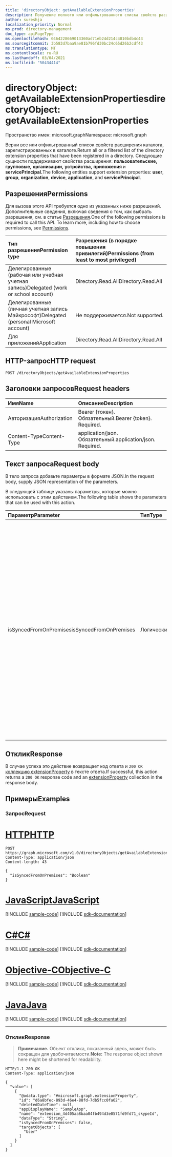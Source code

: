 ```yaml
---
title: 'directoryObject: getAvailableExtensionProperties'
description: Получение полного или отфильтрованного списка свойств расширения каталога, которые зарегистрированы в каталоге.
author: sureshja
localization_priority: Normal
ms.prod: directory-management
doc_type: apiPageType
ms.openlocfilehash: 0464228669013360ad71eb24d214c4810bdb4c43
ms.sourcegitcommit: 3b583d7baa9ae81b796fd30bc24c65d26b2cdf43
ms.translationtype: MT
ms.contentlocale: ru-RU
ms.lasthandoff: 03/04/2021
ms.locfileid: "50434414"
---
```

# <a name="directoryobject-getavailableextensionproperties"></a><span data-ttu-id="aa429-103">directoryObject: getAvailableExtensionProperties</span><span class="sxs-lookup"><span data-stu-id="aa429-103">directoryObject: getAvailableExtensionProperties</span></span>
<span data-ttu-id="aa429-104">Пространство имен: microsoft.graph</span><span class="sxs-lookup"><span data-stu-id="aa429-104">Namespace: microsoft.graph</span></span>

<span data-ttu-id="aa429-105">Верни все или отфильтрованный список свойств расширения каталога, зарегистрированных в каталоге.</span><span class="sxs-lookup"><span data-stu-id="aa429-105">Return all or a filtered list of the directory extension properties that have been registered in a directory.</span></span> <span data-ttu-id="aa429-106">Следующие сущности поддерживают свойства расширения: **пользовательские,** **групповые,** **организации,** **устройства,** **приложения** и **servicePrincipal.**</span><span class="sxs-lookup"><span data-stu-id="aa429-106">The following entities support extension properties: **user**, **group**, **organization**, **device**, **application**, and **servicePrincipal**.</span></span>

## <a name="permissions"></a><span data-ttu-id="aa429-107">Разрешения</span><span class="sxs-lookup"><span data-stu-id="aa429-107">Permissions</span></span>
<span data-ttu-id="aa429-p102">Для вызова этого API требуется одно из указанных ниже разрешений. Дополнительные сведения, включая сведения о том, как выбрать разрешения, см. в статье [Разрешения](/graph/permissions-reference).</span><span class="sxs-lookup"><span data-stu-id="aa429-p102">One of the following permissions is required to call this API. To learn more, including how to choose permissions, see [Permissions](/graph/permissions-reference).</span></span>

|<span data-ttu-id="aa429-110">Тип разрешения</span><span class="sxs-lookup"><span data-stu-id="aa429-110">Permission type</span></span>|<span data-ttu-id="aa429-111">Разрешения (в порядке повышения привилегий)</span><span class="sxs-lookup"><span data-stu-id="aa429-111">Permissions (from least to most privileged)</span></span>|
|:---|:---|
|<span data-ttu-id="aa429-112">Делегированные (рабочая или учебная учетная запись)</span><span class="sxs-lookup"><span data-stu-id="aa429-112">Delegated (work or school account)</span></span>| <span data-ttu-id="aa429-113">Directory.Read.All</span><span class="sxs-lookup"><span data-stu-id="aa429-113">Directory.Read.All</span></span> |
|<span data-ttu-id="aa429-114">Делегированные (личная учетная запись Майкрософт)</span><span class="sxs-lookup"><span data-stu-id="aa429-114">Delegated (personal Microsoft account)</span></span>| <span data-ttu-id="aa429-115">Не поддерживается.</span><span class="sxs-lookup"><span data-stu-id="aa429-115">Not supported.</span></span> |
|<span data-ttu-id="aa429-116">Для приложений</span><span class="sxs-lookup"><span data-stu-id="aa429-116">Application</span></span>| <span data-ttu-id="aa429-117">Directory.Read.All</span><span class="sxs-lookup"><span data-stu-id="aa429-117">Directory.Read.All</span></span> |

## <a name="http-request"></a><span data-ttu-id="aa429-118">HTTP-запрос</span><span class="sxs-lookup"><span data-stu-id="aa429-118">HTTP request</span></span>

<!-- {
  "blockType": "ignored"
}
-->
``` http
POST /directoryObjects/getAvailableExtensionProperties
```

## <a name="request-headers"></a><span data-ttu-id="aa429-119">Заголовки запросов</span><span class="sxs-lookup"><span data-stu-id="aa429-119">Request headers</span></span>
|<span data-ttu-id="aa429-120">Имя</span><span class="sxs-lookup"><span data-stu-id="aa429-120">Name</span></span>|<span data-ttu-id="aa429-121">Описание</span><span class="sxs-lookup"><span data-stu-id="aa429-121">Description</span></span>|
|:---|:---|
|<span data-ttu-id="aa429-122">Авторизация</span><span class="sxs-lookup"><span data-stu-id="aa429-122">Authorization</span></span>|<span data-ttu-id="aa429-p103">Bearer {токен}. Обязательный.</span><span class="sxs-lookup"><span data-stu-id="aa429-p103">Bearer {token}. Required.</span></span>|
|<span data-ttu-id="aa429-125">Content-Type</span><span class="sxs-lookup"><span data-stu-id="aa429-125">Content-Type</span></span>|<span data-ttu-id="aa429-p104">application/json. Обязательный.</span><span class="sxs-lookup"><span data-stu-id="aa429-p104">application/json. Required.</span></span>|

## <a name="request-body"></a><span data-ttu-id="aa429-128">Текст запроса</span><span class="sxs-lookup"><span data-stu-id="aa429-128">Request body</span></span>
<span data-ttu-id="aa429-129">В тело запроса добавьте параметры в формате JSON.</span><span class="sxs-lookup"><span data-stu-id="aa429-129">In the request body, supply JSON representation of the parameters.</span></span>

<span data-ttu-id="aa429-130">В следующей таблице указаны параметры, которые можно использовать с этим действием.</span><span class="sxs-lookup"><span data-stu-id="aa429-130">The following table shows the parameters that can be used with this action.</span></span>

|<span data-ttu-id="aa429-131">Параметр</span><span class="sxs-lookup"><span data-stu-id="aa429-131">Parameter</span></span>|<span data-ttu-id="aa429-132">Тип</span><span class="sxs-lookup"><span data-stu-id="aa429-132">Type</span></span>|<span data-ttu-id="aa429-133">Описание</span><span class="sxs-lookup"><span data-stu-id="aa429-133">Description</span></span>|
|:---|:---|:---|
|<span data-ttu-id="aa429-134">isSyncedFromOnPremises</span><span class="sxs-lookup"><span data-stu-id="aa429-134">isSyncedFromOnPremises</span></span>|<span data-ttu-id="aa429-135">Логический</span><span class="sxs-lookup"><span data-stu-id="aa429-135">Boolean</span></span>|<span data-ttu-id="aa429-136">`true` указать, что должны возвращаться только свойства расширения, синхронизированные из локального каталога; чтобы указать, что возвращаются только свойства расширения, не синхронизированные из локального `false` каталога.</span><span class="sxs-lookup"><span data-stu-id="aa429-136">`true` to specify that only extension properties that are synced from the on-premises directory should be returned; `false` to specify that only extension properties that are not synced from the on-premises directory should be returned.</span></span> <span data-ttu-id="aa429-137">Если параметр опущен, возвращаются все свойства расширения (как синхронизированные, так и не синхронизированные).</span><span class="sxs-lookup"><span data-stu-id="aa429-137">If the parameter is omitted, all extension properties (both synced and non-synced) are returned.</span></span>|


## <a name="response"></a><span data-ttu-id="aa429-138">Отклик</span><span class="sxs-lookup"><span data-stu-id="aa429-138">Response</span></span>

<span data-ttu-id="aa429-139">В случае успеха это действие возвращает код ответа и `200 OK` [коллекцию extensionProperty](../resources/extensionproperty.md) в тексте ответа.</span><span class="sxs-lookup"><span data-stu-id="aa429-139">If successful, this action returns a `200 OK` response code and an [extensionProperty](../resources/extensionproperty.md) collection in the response body.</span></span>

## <a name="examples"></a><span data-ttu-id="aa429-140">Примеры</span><span class="sxs-lookup"><span data-stu-id="aa429-140">Examples</span></span>

### <a name="request"></a><span data-ttu-id="aa429-141">Запрос</span><span class="sxs-lookup"><span data-stu-id="aa429-141">Request</span></span>

# <a name="http"></a>[<span data-ttu-id="aa429-142">HTTP</span><span class="sxs-lookup"><span data-stu-id="aa429-142">HTTP</span></span>](#tab/http)
<!-- {
  "blockType": "request",
  "name": "directoryobject_getavailableextensionproperties"
}
-->
``` http
POST https://graph.microsoft.com/v1.0/directoryObjects/getAvailableExtensionProperties
Content-Type: application/json
Content-length: 43

{
  "isSyncedFromOnPremises": "Boolean"
}
```
# <a name="javascript"></a>[<span data-ttu-id="aa429-143">JavaScript</span><span class="sxs-lookup"><span data-stu-id="aa429-143">JavaScript</span></span>](#tab/javascript)
[!INCLUDE [sample-code](../includes/snippets/javascript/directoryobject-getavailableextensionproperties-javascript-snippets.md)]
[!INCLUDE [sdk-documentation](../includes/snippets/snippets-sdk-documentation-link.md)]

# <a name="c"></a>[<span data-ttu-id="aa429-144">C#</span><span class="sxs-lookup"><span data-stu-id="aa429-144">C#</span></span>](#tab/csharp)
[!INCLUDE [sample-code](../includes/snippets/csharp/directoryobject-getavailableextensionproperties-csharp-snippets.md)]
[!INCLUDE [sdk-documentation](../includes/snippets/snippets-sdk-documentation-link.md)]

# <a name="objective-c"></a>[<span data-ttu-id="aa429-145">Objective-C</span><span class="sxs-lookup"><span data-stu-id="aa429-145">Objective-C</span></span>](#tab/objc)
[!INCLUDE [sample-code](../includes/snippets/objc/directoryobject-getavailableextensionproperties-objc-snippets.md)]
[!INCLUDE [sdk-documentation](../includes/snippets/snippets-sdk-documentation-link.md)]

# <a name="java"></a>[<span data-ttu-id="aa429-146">Java</span><span class="sxs-lookup"><span data-stu-id="aa429-146">Java</span></span>](#tab/java)
[!INCLUDE [sample-code](../includes/snippets/java/directoryobject-getavailableextensionproperties-java-snippets.md)]
[!INCLUDE [sdk-documentation](../includes/snippets/snippets-sdk-documentation-link.md)]

---


### <a name="response"></a><span data-ttu-id="aa429-147">Отклик</span><span class="sxs-lookup"><span data-stu-id="aa429-147">Response</span></span>
> <span data-ttu-id="aa429-148">**Примечание.** Объект отклика, показанный здесь, может быть сокращен для удобочитаемости.</span><span class="sxs-lookup"><span data-stu-id="aa429-148">**Note:** The response object shown here might be shortened for readability.</span></span>

<!-- {
  "blockType": "response",
  "truncated": true,
  "@odata.type": "collection(microsoft.graph.extensionProperty)"
}
-->
``` http
HTTP/1.1 200 OK
Content-Type: application/json

{
  "value": [
    {
      "@odata.type": "#microsoft.graph.extensionProperty",
      "id": "d6a8bfec-893d-46e4-88fd-7db5fcc0fa62",
      "deletedDateTime": null,
      "appDisplayName": "SampleApp",
      "name": "extension_4d405aa8baa04fb494d3e0571fd9fd71_skypeId",
      "dataType": "String",
      "isSyncedFromOnPremises": false,
      "targetObjects": [
        "User"
      ]
    }
  ]
}
```


